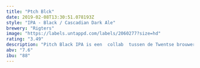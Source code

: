 ```yaml
---
title: "Ptch Blck"
date: 2019-02-08T13:30:51.078193Z
style: "IPA - Black / Cascadian Dark Ale"
brewery: "Rigters"
image: "https://labels.untappd.com/labels/2060277?size=hd"
rating: "3.49"
description: "Pitch Black IPA is een  collab  tussen de Twentse brouwers Rigters en Rubelijn. Black IPA, dat kan toch niet? In Amerika denken ze van wel. India Pale Ale heeft van nature een koperachtige kleur en zeker geen zwarte zoals deze Pitch Black. Black IPA is een bier met de kleur van een stout en het smaakprofiel van een IPA. Door gebruik te bakenvan ontbitterende zwarte mout en typische Amerikaanse hopsoorten krijgt deze Pitch Black IPA een zeer uniek karakter."
abv: "7.6"
ibu: "88"
---
```

